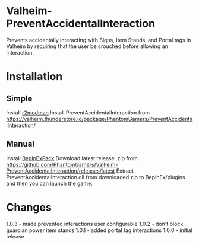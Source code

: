 # Valheim-PreventAccidentalInteraction
 Prevents accidentally interacting with Signs, Item Stands, and Portal tags in Valheim by requiring that the user be crouched before allowing an interaction.
 
 # Installation
 ## Simple
 Install [r2modman](https://valheim.thunderstore.io/package/ebkr/r2modman/)
 Install PreventAccidentalInteraction from https://valheim.thunderstore.io/package/PhantomGamers/PreventAccidentalInteraction/
 ## Manual
 Install [BepInExPack](https://valheim.thunderstore.io/package/denikson/BepInExPack_Valheim/)
 Download latest release .zip from https://github.com/PhantomGamers/Valheim-PreventAccidentalInteraction/releases/latest
 Extract PreventAccidentalInteraction.dll from downloaded zip to BepInEx/plugins and then you can launch the game.
 
 # Changes
 1.0.3 - made prevented interactions user configurable
 1.0.2 - don't block guardian power item stands
 1.0.1 - added portal tag interactions
 1.0.0 - initial release